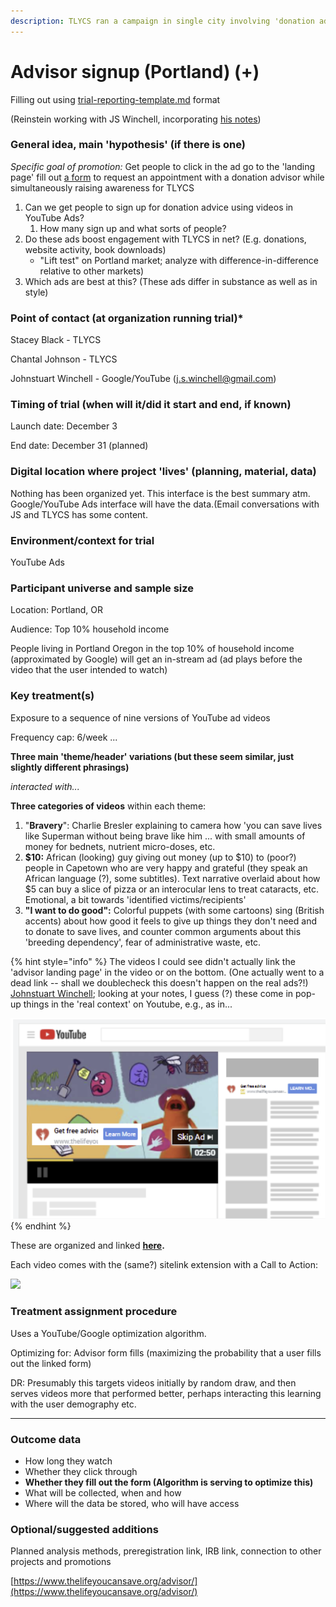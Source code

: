 ```yaml
---
description: TLYCS ran a campaign in single city involving 'donation advice'
---
```


# Advisor signup (Portland) (+)

Filling out using [trial-reporting-template.md](../../trial-reporting-template.md "mention") format

(Reinstein working with JS Winchell, incorporating [his notes](https://docs.google.com/document/d/1eIt4cXfNqIHr2HiGcb8Mf06BOqR2Pgcga8In-VcLTPA/edit))

### **General idea, main 'hypothesis' (if there is one)**

_Specific goal of promotion:_ Get people to click in the ad go to the 'landing page' fill out [a form](https://www.thelifeyoucansave.org/advisor/) to request an appointment with a donation advisor while simultaneously raising awareness for TLYCS

1. Can we get people to sign up for donation advice using videos in YouTube Ads?
   1. How many sign up and what sorts of people?
2. Do these ads boost engagement with TLYCS in net? (E.g. donations, website activity, book downloads)
   * "Lift test" on Portland market; analyze with difference-in-difference relative to other markets)
3. Which ads are best at this? (These ads differ in substance as well as in style)

### Point of contact (at organization running trial)\*

Stacey Black - TLYCS

Chantal Johnson - TLYCS

Johnstuart Winchell - Google/YouTube (j.s.winchell@gmail.com)

### Timing of trial (when will it/did it start and end, if known)

Launch date: December 3

End date: December 31 (planned)

### Digital location where project 'lives' (planning, material, data)

Nothing has been organized yet. This interface is the best summary atm. Google/YouTube Ads interface will have the data.(Email conversations with JS and TLYCS has some content.

### Environment/context for trial

YouTube Ads

### **Participant universe and sample size**

Location: Portland, OR

Audience: Top 10% household income

People living in Portland Oregon in the top 10% of household income (approximated by Google) will get an in-stream ad (ad plays before the video that the user intended to watch)

### Key treatment(s)

Exposure to a sequence of nine versions of YouTube ad videos

Frequency cap: 6/week ...

**Three main 'theme/header' variations (but these seem similar, just slightly different phrasings)**

_interacted with..._

**Three categories of videos** within each theme:

1. "**Bravery**": Charlie Bresler explaining to camera how 'you can save lives like Superman without being brave like him ... with small amounts of money for bednets, nutrient micro-doses, etc.
2. **$10:** African (looking) guy giving out money (up to $10) to (poor?) people in Capetown who are very happy and grateful (they speak an African language (?), some subtitles). Text narrative overlaid about how $5 can buy a slice of pizza or an interocular lens to treat cataracts, etc. Emotional, a bit towards 'identified victims/recipients'
3. **"I want to do good":** Colorful puppets (with some cartoons) sing (British accents) about how good it feels to give up things they don't need and to donate to save lives, and counter common arguments about this 'breeding dependency', fear of administrative waste, etc.

{% hint style="info" %}
The videos I could see didn't actually link the 'advisor landing page' in the video or on the bottom. (One actually went to a dead link -- shall we doublecheck this doesn't happen on the real ads?!) [Johnstuart Winchell](https://app.gitbook.com/u/6XKoliSY0eVGn9imHc6orCLb5532 "mention"); looking at your notes, I guess (?) these come in pop-up things in the 'real context' on Youtube, e.g., as in...

![](<../../../.gitbook/assets/image (13).png>)
{% endhint %}

These are organized and linked [**here**](https://docs.google.com/document/d/1NIXQNZH8O8XajXBpKocpbZ1yT3hblIv8E0vMfNg1J14/edit?pli=1)**.**

Each video comes with the (same?) sitelink extension with a Call to Action:

![](https://lh5.googleusercontent.com/vE-xSY0cH9Y\_L\_4SOGicVc0BM2LJX5V3TPGcRV22EMil6goxm6MtPClHIay083ToIspDmPlNXG0\_8wqSxc6D1UPP0yHHynX5hLsclj6JzfK56Ffa4z5-h6nP6ziymxsS41J\_sxwu)

### Treatment assignment procedure

Uses a YouTube/Google optimization algorithm.

Optimizing for: Advisor form fills (maximizing the probability that a user fills out the linked form)

DR: Presumably this targets videos initially by random draw, and then serves videos more that performed better, perhaps interacting this learning with the user demography etc.

***

### **Outcome data**

* How long they watch
* Whether they click through
* **Whether they fill out the form (Algorithm is serving to optimize this)**
* What will be collected, when and how
* Where will the data be stored, who will have access

### **Optional/suggested additions**

Planned analysis methods, preregistration link, IRB link, connection to other projects and promotions

[https://www.thelifeyoucansave.org/advisor/](https://www.thelifeyoucansave.org/advisor/)
